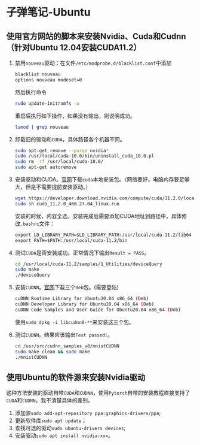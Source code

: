 # 子弹笔记-Ubuntu

## 使用官方网站的脚本来安装Nvidia、Cuda和Cudnn（针对Ubuntu 12.04安装CUDA11.2）

1. 禁用`nouveau`驱动：在文件`/etc/modprobe.d/blacklist.conf`中添加
   
    ```txt
    blacklist nouveau
    options nouveau modeset=0
    ```

    然后执行命令

    ```bash
    sudo update-initramfs -u
    ```

    重启后执行如下操作，如果没有输出，则说明成功。

    ```bash
    lsmod | grep nouveau
    ```

2. 卸载旧的驱动和`CUDA`，具体路径各个机器不同。

    ```bash
    sudo apt-get remove --purge nvidia*
    sudo /usr/local/cuda-10.0/bin/uninstall_cuda_10.0.pl
    sudo rm -rf /usr/local/cuda-10.0/
    sudo apt-get autoremove
    ```

3. 安装驱动和CUDA。[官网](https://developer.nvidia.com/cuda-downloads)下载`cuda`本地安装包。（网络要好，电脑内存要足够大，但是不需要提前安装驱动。）

    ```bash
    wget https://developer.download.nvidia.com/compute/cuda/11.2.0/local_installers/cuda_11.2.0_460.27.04_linux.run
    sudo sh cuda_11.2.0_460.27.04_linux.run
    ```

    安装的时候，内容全选。安装完成后需要添加CUDA地址到路径中，具体修改`.bashrc`文件：

    ```txt
    export LD_LIBRARY_PATH=$LD_LIBRARY_PATH:/usr/local/cuda-11.2/lib64
    export PATH=$PATH:/usr/local/cuda-11.2/bin
    ```

4. 测试`CUDA`是否安装成功。正常情况下输出`Result = PASS`。

    ```bash
    cd /usr/local/cuda-11.2/samples/1_Utilities/deviceQuery
    sudo make
    ./deviceQuery
    ```

5. 安装`CUDNN`。[官网](https://developer.nvidia.com/rdp/cudnn-download)下载三个`deb`包。(需要登陆)

    ```bash
    cuDNN Runtime Library for Ubuntu20.04 x86_64 (Deb)
    cuDNN Developer Library for Ubuntu20.04 x86_64 (Deb)
    cuDNN Code Samples and User Guide for Ubuntu20.04 x86_64 (Deb)
    ```

    使用`sudo dpkg -i libcudnn8-**`来安装这三个包。

6. 测试`CUDNN`。结果应该输出`Test passed!`。
   
    ```bash
    cd /usr/src/cudnn_samples_v8/mnistCUDNN
    sudo make clean && sudo make
    ./mnistCUDNN
    ```

## 使用Ubuntu的软件源来安装Nvidia驱动

这种方法安装的驱动自带`CUDA`和`CUDNN`，使用`Pytorch`自带的安装教程直接支持了`CUDA`和`CUDNN`。我不清楚具体的差别。

1. 添加源`sudo add-apt-repository ppa:graphics-drivers/ppa`;
2. 更新软件库`sudo apt update`；
3. 查找可选的驱动`sudo ubuntu-drivers devices`;
4. 安装驱动`sudo apt install nvidia-xxx`。